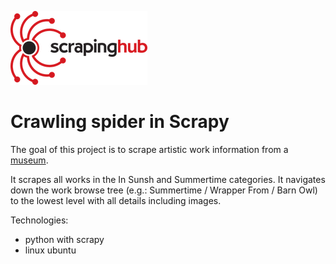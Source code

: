 ![Scrapinghub logo](scrapinghub.png)

# Crawling spider in Scrapy #

The goal of this project is to scrape artistic work information from a [museum](http://pstrial-2017-12-18.toscrape.com).

It scrapes all works in the In Sunsh and Summertime categories. It navigates down the work browse tree (e.g.: Summertime / Wrapper From / Barn Owl) to the lowest level with all details including images.

Technologies: 
- python with scrapy
- linux ubuntu